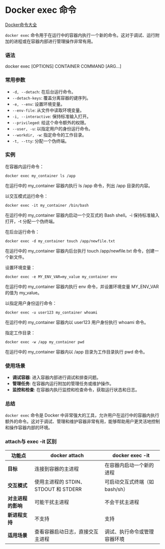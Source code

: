 # Docker exec 命令

[Docker命令大全](./docker-command-manual.md)

`docker exec` 命令用于在运行中的容器内执行一个新的命令。这对于调试、运行附加的进程或在容器内部进行管理操作非常有用。

### 语法
docker exec [OPTIONS] CONTAINER COMMAND [ARG...]

### 常用参数
+ `-d, --detach`: 在后台运行命令。
+ `--detach-keys`: 覆盖分离容器的键序列。
+ `-e, --env`: 设置环境变量。
+ `--env-file`: 从文件中读取环境变量。
+ `-i, --interactive`: 保持标准输入打开。
+ `--privileged`: 给这个命令额外的权限。
+ `--user, -u`: 以指定用户的身份运行命令。
+ `--workdir, -w`: 指定命令的工作目录。
+ `-t, --tty`: 分配一个伪终端。

### 实例
在容器内运行命令：

```shell
docker exec my_container ls /app
```

在运行中的 my_container 容器内执行 ls /app 命令，列出 /app 目录的内容。

以交互模式运行命令：

```shell
docker exec -it my_container /bin/bash
```

在运行中的 my_container 容器内启动一个交互式的 Bash shell。-i 保持标准输入打开，-t 分配一个伪终端。

在后台运行命令：

```shell
docker exec -d my_container touch /app/newfile.txt
```

在运行中的 my_container 容器内后台执行 touch /app/newfile.txt 命令，创建一个新文件。

设置环境变量：

```shell
docker exec -e MY_ENV_VAR=my_value my_container env
```

在运行中的 my_container 容器内执行 env 命令，并设置环境变量 MY_ENV_VAR 的值为 my_value。

以指定用户身份运行命令：

```shell
docker exec -u user123 my_container whoami
```

在运行中的 my_container 容器内以 user123 用户身份执行 whoami 命令。

指定工作目录：

```shell
docker exec -w /app my_container pwd
```

在运行中的 my_container 容器内以 /app 目录为工作目录执行 pwd 命令。

### 使用场景
+ **调试容器**: 进入容器内部进行调试和排查问题。
+ **管理任务**: 在容器内运行附加的管理任务或维护操作。
+ **监控和检查**: 在容器内执行监控和检查命令，获取运行状态和日志。

### 总结
`docker exec` 命令是 Docker 中非常强大的工具，允许用户在运行中的容器内执行额外的命令。这对于调试、管理和维护容器非常有用，能够帮助用户更灵活地控制和操作容器内部的环境。

### attach与 exec -it 区别

| **功能点** | **docker attach** | **docker exec -it** |
| --- | --- | --- |
| **目标** | 连接到容器的主进程 | 在容器内启动一个新的进程 |
| **交互模式** | 使用主进程的 STDIN、STDOUT 和 STDERR | 可启动交互式终端（如 bash/sh） |
| **对主进程的影响** | 可能干扰主进程 | 不会干扰主进程 |
| **新进程支持** | 不支持 | 支持 |
| **适用场景** | 查看容器启动日志，直接交互主进程 | 调试、执行命令或管理容器环境 |